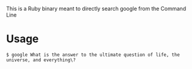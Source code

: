 This is a Ruby binary meant to directly search google from the Command Line

# Usage

``` 
$ google What is the answer to the ultimate question of life, the universe, and everything\?

```
